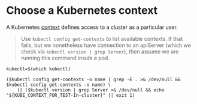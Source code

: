 # Choose a Kubernetes context

A Kubernetes
[context](https://kubernetes.io/docs/tasks/access-application-cluster/configure-access-multiple-clusters/)
defines access to a cluster as a particular user.

> Use `kubectl config get-contexts` to list available contexts. If
> that fails, but we nonetheless have connection to an apiServer
> (which we check via `kubectl version | grep Server`), then assume we
> are running this command *inside* a pod.

```shell
kubectl=$(which kubectl)

($kubectl config get-contexts -o name | grep -E . >& /dev/null && $kubectl config get-contexts -o name) \
    || ($kubectl version | grep Server >& /dev/null && echo "${KUBE_CONTEXT_FOR_TEST-In-cluster}" || exit 1)
```

